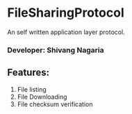 # FileSharingProtocol
An self written application layer protocol.

### Developer: Shivang Nagaria

## Features:
1. File listing
2. File Downloading
3. File checksum verification
